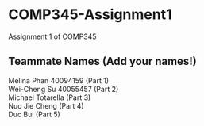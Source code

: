 # COMP345-Assignment1
Assignment 1 of COMP345

Teammate Names (Add your names!)
--------------
Melina Phan 40094159 (Part 1) <br/>
Wei-Cheng Su 40055457 (Part 2) <br/>
Michael Totarella (Part 3) <br/>
Nuo Jie Cheng (Part 4) <br/>
Duc Bui (Part 5) <br/>
